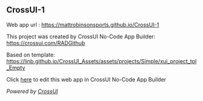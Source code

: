 ## CrossUI-1
Web app url : https://mattrobinsonsports.github.io/CrossUI-1

This project was created by CrossUI No-Code App Builder: https://crossui.com/RADGithub

Based on template: https://linb.github.io/CrossUI_Assets/assets/projects/Simple/xui_project_tpl_Empty

Click [here](https://crossui.com/RADGithub/#!from=github&owner=mattrobinsonsports&repo=CrossUI-1) to edit this web app in CrossUI No-Code App Builder

<i>Powered by [CrossUI](https://crossui.com)</i>
